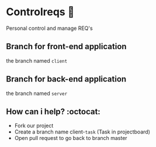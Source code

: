 # Controlreqs :metal:
Personal control and manage REQ's

## Branch for front-end application
the branch named `client`
## Branch for back-end application
the branch named `server`
## How can i help? :octocat:
 - Fork our project
 - Create a branch name client-`task` (Task in projectboard)
 - Open pull request to go back to branch master
